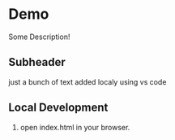 # Demo

Some Description!

## Subheader

just a bunch of text added localy using vs code

## Local Development

1. open index.html in your browser.
